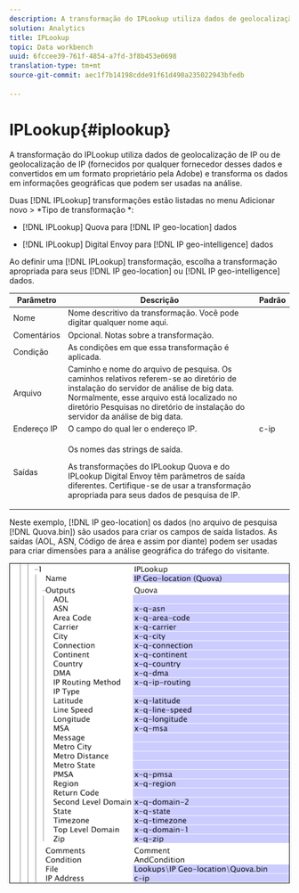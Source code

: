 ```yaml
---
description: A transformação do IPLookup utiliza dados de geolocalização de IP ou de geolocalização de IP (fornecidos por qualquer fornecedor desses dados e convertidos em um formato proprietário pela Adobe) e transforma os dados em informações geográficas que podem ser usadas na análise.
solution: Analytics
title: IPLookup
topic: Data workbench
uuid: 6fccee39-761f-4854-a7fd-3f8b453e0698
translation-type: tm+mt
source-git-commit: aec1f7b14198cdde91f61d490a235022943bfedb

---
```



# IPLookup{#iplookup}

A transformação do IPLookup utiliza dados de geolocalização de IP ou de geolocalização de IP (fornecidos por qualquer fornecedor desses dados e convertidos em um formato proprietário pela Adobe) e transforma os dados em informações geográficas que podem ser usadas na análise.

Duas [!DNL IPLookup] transformações estão listadas no menu Adicionar novo > *Tipo de transformação *:

* [!DNL IPLookup] Quova para [!DNL IP geo-location] dados

* [!DNL IPLookup] Digital Envoy para [!DNL IP geo-intelligence] dados

Ao definir uma [!DNL IPLookup] transformação, escolha a transformação apropriada para seus [!DNL IP geo-location] ou [!DNL IP geo-intelligence] dados.

<table id="table_C438A30AB5E64160A5C486D6887B1D7E"> 
 <thead> 
  <tr> 
   <th colname="col1" class="entry"> Parâmetro </th> 
   <th colname="col2" class="entry"> Descrição </th> 
   <th colname="col3" class="entry"> Padrão </th> 
  </tr> 
 </thead>
 <tbody> 
  <tr> 
   <td colname="col1"> Nome </td> 
   <td colname="col2"> Nome descritivo da transformação. Você pode digitar qualquer nome aqui. </td> 
   <td colname="col3"> </td> 
  </tr> 
  <tr> 
   <td colname="col1"> Comentários </td> 
   <td colname="col2"> Opcional. Notas sobre a transformação. </td> 
   <td colname="col3"> </td> 
  </tr> 
  <tr> 
   <td colname="col1"> Condição </td> 
   <td colname="col2"> As condições em que essa transformação é aplicada. </td> 
   <td colname="col3"> </td> 
  </tr> 
  <tr> 
   <td colname="col1"> Arquivo </td> 
   <td colname="col2"> Caminho e nome do arquivo de pesquisa. Os caminhos relativos referem-se ao diretório de instalação do servidor de análise de big data. Normalmente, esse arquivo está localizado no diretório Pesquisas no diretório de instalação do servidor da análise de big data. </td> 
   <td colname="col3"> </td> 
  </tr> 
  <tr> 
   <td colname="col1"> Endereço IP </td> 
   <td colname="col2"> O campo do qual ler o endereço IP. </td> 
   <td colname="col3"> c-ip </td> 
  </tr> 
  <tr> 
   <td colname="col1"> Saídas </td> 
   <td colname="col2"> <p>Os nomes das strings de saída. </p> <p> As transformações do <span class="wintitle"> IPLookup</span> Quova e do <span class="wintitle"> IPLookup</span> Digital Envoy têm parâmetros de saída diferentes. Certifique-se de usar a transformação apropriada para seus dados de pesquisa de IP. </p> </td> 
   <td colname="col3"> </td> 
  </tr> 
 </tbody> 
</table>

Neste exemplo, [!DNL IP geo-location] os dados (no arquivo de pesquisa [!DNL Quova.bin]) são usados para criar os campos de saída listados. As saídas (AOL, ASN, Código de área e assim por diante) podem ser usadas para criar dimensões para a análise geográfica do tráfego do visitante.

![](assets/cfg_TransformationType_IPLookup.png)

